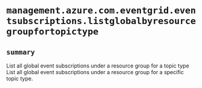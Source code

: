 # `management.azure.com.eventgrid.eventsubscriptions.listglobalbyresourcegroupfortopictype`

## `summary`
List all global event subscriptions under a resource group for a topic type List all global event subscriptions under a resource group for a specific topic type.


